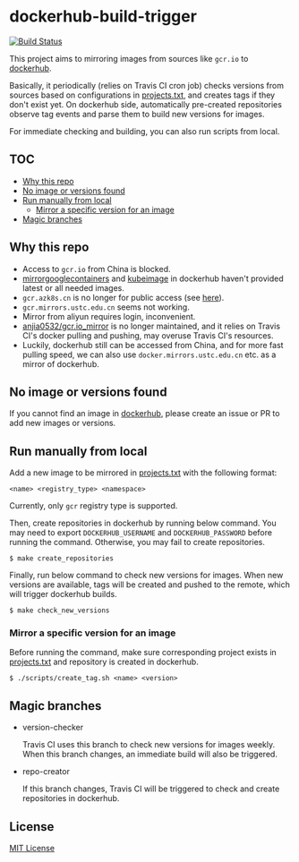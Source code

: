 # dockerhub-build-trigger

[![Build Status](https://travis-ci.org/uzxmx/dockerhub-build-trigger.svg?branch=version-checker)](https://travis-ci.org/uzxmx/dockerhub-build-trigger)

This project aims to mirroring images from sources like `gcr.io` to
[dockerhub](https://hub.docker.com/u/mirror4gcr).

Basically, it periodically (relies on Travis CI cron job) checks versions from
sources based on configurations in [projects.txt](projects.txt), and creates
tags if they don't exist yet. On dockerhub side, automatically pre-created
repositories observe tag events and parse them to build new versions for images.

For immediate checking and building, you can also run scripts from local.

## TOC

* [Why this repo](#why-this-repo)
* [No image or versions found](#no-image-or-versions-found)
* [Run manually from local](#run-manually-from-local)
  * [Mirror a specific version for an image](#mirror-a-specific-version-for-an-image)
* [Magic branches](#magic-branches)

## Why this repo

* Access to `gcr.io` from China is blocked.
* [mirrorgooglecontainers](https://hub.docker.com/u/mirrorgooglecontainers) and
  [kubeimage](https://hub.docker.com/u/kubeimage) in dockerhub haven't provided latest or all
  needed images.
* `gcr.azk8s.cn` is no longer for public access (see [here](https://github.com/Azure/container-service-for-azure-china/issues/58)).
* `gcr.mirrors.ustc.edu.cn` seems not working.
* Mirror from aliyun requires login, inconvenient.
* [anjia0532/gcr.io_mirror](https://github.com/anjia0532/gcr.io_mirror) is no
  longer maintained, and it relies on Travis CI's docker pulling and pushing,
  may overuse Travis CI's resources.
* Luckily, dockerhub still can be accessed from China, and for more fast pulling
  speed, we can also use `docker.mirrors.ustc.edu.cn` etc. as a mirror of
  dockerhub.

## No image or versions found

If you cannot find an image in [dockerhub](https://hub.docker.com/u/mirror4gcr),
please create an issue or PR to add new images or versions.

## Run manually from local

Add a new image to be mirrored in [projects.txt](projects.txt) with the
following format:

```
<name> <registry_type> <namespace>
```

Currently, only `gcr` registry type is supported.

Then, create repositories in dockerhub by running below command. You may need to
export `DOCKERHUB_USERNAME` and `DOCKERHUB_PASSWORD` before running the command.
Otherwise, you may fail to create repositories.

```
$ make create_repositories
```

Finally, run below command to check new versions for images. When new versions
are available, tags will be created and pushed to the remote, which will trigger
dockerhub builds.

```
$ make check_new_versions
```

### Mirror a specific version for an image

Before running the command, make sure corresponding project exists in
[projects.txt](projects.txt) and repository is created in dockerhub.

```
$ ./scripts/create_tag.sh <name> <version>
```

## Magic branches

* version-checker

  Travis CI uses this branch to check new versions for images weekly. When this
  branch changes, an immediate build will also be triggered.

* repo-creator

  If this branch changes, Travis CI will be triggered to check and create
  repositories in dockerhub.

## License

[MIT License](LICENSE)
